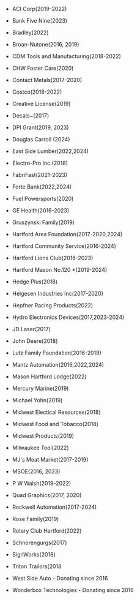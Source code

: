 * ACI Corp(2019-2022)

* Bank Five Nine(2023)

* Bradley(2022)

* Broan-Nutone(2016, 2019)

* CDM Tools and Manufacturing(2018-2022)

* CHW Foster Care(2020)

* Contact Metals(2017-2020)

* Costco(2018-2022)

* Creative License(2019)

* Decals~(2017)

* DPI Grant(2019, 2023)

* Douglas Carroll (2024)

* East Side Lumber(2022,2024)

* Electro-Pro Inc.(2018)

* FabriFast(2021-2023)

* Forte Bank(2022,2024)

* Fuel Powersports(2020)

* GE Health(2016-2023)

* Gruszynski Family(2019)

* Hartford Area Foundation(2017-2020,2024)

* Hartford Community Service(2016-2024)

* Hartford Lions Club(2016-2023)

* Hartford Mason No.120 *(2019-2024)

* Hedge Plus(2018)

* Helgesen Industries Inc(2017-2020)

* Hepfner Racing Products(2022)

* Hydro Electronics Devices(2017,2023-2024)

* JD Laser(2017)

* John Deere(2018)

* Lutz Family Foundation(2016-2019)

* Mantz Automation(2016,2022,2024)

* Mason Hartford Lodge(2022)

* Mercury Marine(2019)

* Michael Yohn(2019)

* Midwest Electical Resources(2018)

* Midwest Food and Tobacco(2018)

* Midwest Products(2019)

* Milwaukee Tool(2022)

* MJ's Meat Market(2017-2019)

* MSOE(2016, 2023)

* P W Walsh(2019-2022)

* Quad Graphics(2017, 2020)

* Rockwell Automation(2017-2024)

* Rose Family(2019)

* Rotary Club Hartford(2022)

* Schnorengurgs(2017)

* SignWorks(2018)

* Triton Trailors(2018

* West Side Auto - Donating since 2016

* Wonderbox Technologies - Donating since 2016